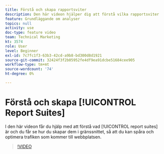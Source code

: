 ```yaml
---
title: Förstå och skapa rapportsviter
description: Den här videon hjälper dig att förstå vilka rapportsviter som finns och visa hur du skapar dem i gränssnittet, så att du kan spåra och optimera personer som kommer till din webbplats.
feature: Grundläggande om analyser
topics: null
activity: use
doc-type: feature video
team: Technical Marketing
kt: 3574
role: User
level: Beginner
exl-id: 7c7fc1f3-63b3-42cd-a9b8-bd300d8d1921
source-git-commit: 32424f3f2b05952fe4df9ea91dcbe51684cee905
workflow-type: tm+mt
source-wordcount: '74'
ht-degree: 0%

---
```


# Förstå och skapa [!UICONTROL Report Suites]

I den här videon får du hjälp med att förstå vad [!UICONTROL report suites] är och du får se hur du skapar dem i gränssnittet, så att du kan spåra och optimera trafiken som kommer till webbplatsen.

>[!VIDEO](https://video.tv.adobe.com/v/28773/?quality=12)
